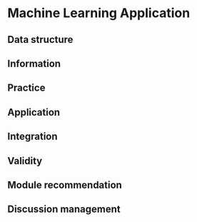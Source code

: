 # Machine Learning Application

## Data structure
## Information
## Practice
## Application
## Integration
## Validity
## Module recommendation
## Discussion management